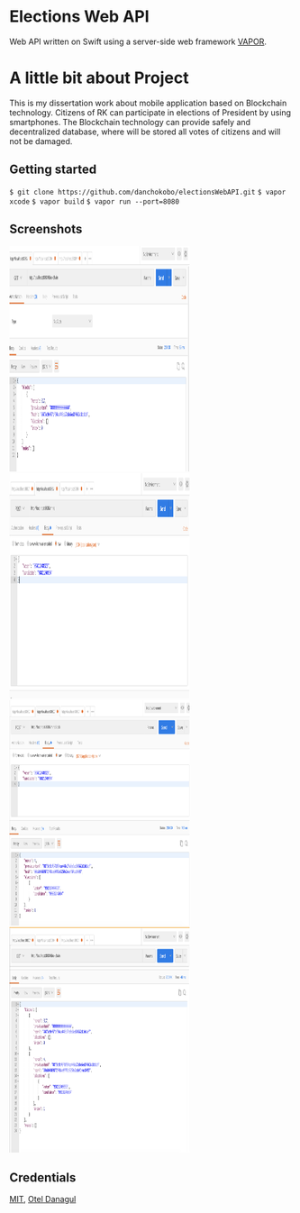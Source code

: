 
# Elections Web API
Web API written on Swift using a server-side web framework [VAPOR](https://github.com/vapor/vapor).

# A little bit about Project
This is my dissertation work about mobile application based on Blockchain technology. 
Citizens of RK can participate in elections of President by using smartphones. The Blockchain technology can provide safely and decentralized database, where will be stored all votes of citizens and will not be damaged.

## Getting started

`$ git clone https://github.com/danchokobo/electionsWebAPI.git`
`$ vapor xcode`
`$ vapor build`
`$ vapor run --port=8080`

## Screenshots
<img src="/screenshots/first.png?raw=true" width="320" height="400">
<img src="/screenshots/second.png?raw=true" width="320" height="400"> 
<img src="/screenshots/third.png?raw=true" width="320" height="400"> 
<img src="/screenshots/forth.png?raw=true" width="320" height="400"> 

## Credentials
[MIT](http://opensource.org/licenses/mit-license.html), [Otel Danagul](https://github.com/danchokobo)



